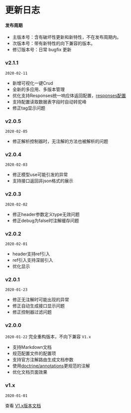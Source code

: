 # 更新日志

#### 发布周期
- 主版本号：含有破坏性更新和新特性，不在发布周期内。
- 次版本号：带有新特性的向下兼容的版本。
- 修订版本号：日常 bugfix 更新


### v2.1.1
`2020-02-11`

- 新增可视化一键Crud
- 全新的多应用、多版本管理
- 优化支持Responses统一响应体返回配置，[responses配置](/v2/config/#responses)
- 支持配置读取数据表字段时自动转驼峰
- 修正tag显示问题


### v2.0.5
`2020-02-05`

- 修正解析控制器时，无注解的方法也被解析的问题

### v2.0.4
`2020-02-03`

- 修正模型use可能引发的异常
- 支持接口返回非json格式的展示

### v2.0.3
`2020-02-02`

- 修正header参数定义type无效问题
- 修正debug为false时注解缓存问题
### v2.0.2
`2020-02-01`

- header支持ref引入
- ref引入支持深层引入
- 优化显示

### v2.0.1
`2020-01-23`

- 修正无注解时可能出现的异常
- 修正自动生成接口显示问题
- 修正控制器过滤问题

### v2.0.0
`2020-01-22`
完全重构版本，不向下兼容 `V1.x`

- 支持Markdown文档
- 规范配置文件的配置项
- 支持官方注解路由生成文档参数
- 使用[doctrine/annotations](https://github.com/doctrine/annotations)更规范的注解
- 优化文档页面效果

### v1.x
`2020-01-01`

查看 [V1.x版本文档](/v1/)




